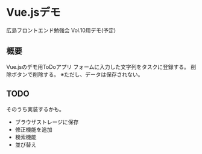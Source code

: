 # Vue.jsデモ

広島フロントエンド勉強会 Vol.10用デモ(予定)

## 概要

Vue.jsのデモ用ToDoアプリ
フォームに入力した文字列をタスクに登録する。
削除ボタンで削除する。
※ただし、データは保存されない。


## TODO

そのうち実装するかも。

+ ブラウザストレージに保存
+ 修正機能を追加
+ 検索機能
+ 並び替え